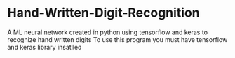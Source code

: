 # Hand-Written-Digit-Recognition
A ML neural network created in python using tensorflow and keras to recognize hand written digits
To use this program you must have tensorflow and keras library insatlled
